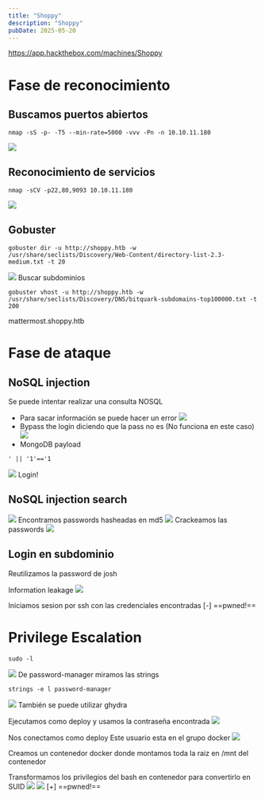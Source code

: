 ```yaml
---
title: "Shoppy"
description: "Shoppy"
pubDate: 2025-05-20
---
```


https://app.hackthebox.com/machines/Shoppy

# Fase de reconocimiento

## Buscamos puertos abiertos

````
nmap -sS -p- -T5 --min-rate=5000 -vvv -Pn -n 10.10.11.180
````

![](https://uuqke3c479llohf3.public.blob.vercel-storage.com/Pasted%20image%2020241209091623.png)

## Reconocimiento de servicios

````
nmap -sCV -p22,80,9093 10.10.11.180
````

![](https://uuqke3c479llohf3.public.blob.vercel-storage.com/Pasted%20image%2020241209092230.png)

## Gobuster

````
gobuster dir -u http://shoppy.htb -w /usr/share/seclists/Discovery/Web-Content/directory-list-2.3-medium.txt -t 20
````

![](https://uuqke3c479llohf3.public.blob.vercel-storage.com/Pasted%20image%2020241209100558.png)
Buscar subdominios

````
gobuster vhost -u http://shoppy.htb -w /usr/share/seclists/Discovery/DNS/bitquark-subdomains-top100000.txt -t 200
````

mattermost.shoppy.htb

# Fase de ataque

## NoSQL injection

Se puede intentar realizar una consulta NOSQL

* Para sacar información se puede hacer un error
  ![](https://uuqke3c479llohf3.public.blob.vercel-storage.com/Pasted%20image%2020241209105336.png)
* Bypass the login diciendo que la pass no es (No funciona en este caso)
  ![](https://uuqke3c479llohf3.public.blob.vercel-storage.com/Pasted%20image%2020241209105556.png)
* MongoDB payload

````
' || '1'=='1
````

![](https://uuqke3c479llohf3.public.blob.vercel-storage.com/Pasted%20image%2020241209105830.png)
Login!

## NoSQL injection search

![](https://uuqke3c479llohf3.public.blob.vercel-storage.com/Pasted%20image%2020241209111023.png)
Encontramos passwords hasheadas en md5
![](https://uuqke3c479llohf3.public.blob.vercel-storage.com/Pasted%20image%2020241209111100.png)
Crackeamos las passwords
![](https://uuqke3c479llohf3.public.blob.vercel-storage.com/Pasted%20image%2020241209111348.png)

## Login en subdominio

Reutilizamos la password de josh

Information leakage
![](https://uuqke3c479llohf3.public.blob.vercel-storage.com/Pasted%20image%2020241209113245.png)

Iniciamos sesion por ssh con las credenciales encontradas
\[-\] ==pwned!==

# Privilege Escalation

````
sudo -l
````

![](https://uuqke3c479llohf3.public.blob.vercel-storage.com/Pasted%20image%2020241209113707.png)
De password-manager miramos las strings

````
strings -e l password-manager
````

![](https://uuqke3c479llohf3.public.blob.vercel-storage.com/Pasted%20image%2020241209114242.png)
También se puede utilizar ghydra

Ejecutamos como deploy y usamos la contraseña encontrada
![](https://uuqke3c479llohf3.public.blob.vercel-storage.com/Pasted%20image%2020241209114348.png)

Nos conectamos como deploy
Este usuario esta en el grupo docker
![](https://uuqke3c479llohf3.public.blob.vercel-storage.com/Pasted%20image%2020241209115420.png)

Creamos un contenedor docker donde montamos toda la raiz en /mnt del contenedor

Transformamos los privilegios del bash en contenedor para convertirlo en SUID
![](https://uuqke3c479llohf3.public.blob.vercel-storage.com/Pasted%20image%2020241209120333.png)
![](https://uuqke3c479llohf3.public.blob.vercel-storage.com/Pasted%20image%2020241209120422.png)
\[+\] ==pwned!==
